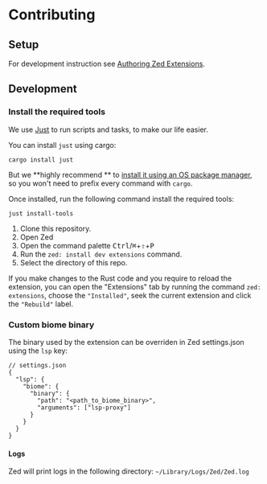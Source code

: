 # Contributing

## Setup

For development instruction see [Authoring Zed Extensions](https://github.com/zed-industries/extensions/blob/main/AUTHORING_EXTENSIONS.md).

## Development

### Install the required tools

We use [Just](https://just.systems/man/en/) to run scripts and tasks, to make our life easier.

You can install `just` using cargo:

```shell
cargo install just
```

But we **highly recommend
** to [install it using an OS package manager](https://github.com/casey/just#packages),  so you won't need to prefix every command with `cargo`.

Once installed, run the following command install the required tools:

```shell
just install-tools
```

1. Clone this repository.
1. Open Zed
1. Open the command palette <kbd>Ctrl</kbd>/<kbd title="Cmd">⌘</kbd>+<kbd title="Shift">⇧</kbd>+<kbd>P</kbd>
1. Run the `zed: install dev extensions` command.
1. Select the directory of this repo.

If you make changes to the Rust code and you require to reload the extension,  you can open the "Extensions" tab by running the command `zed: extensions`, choose the `"Installed"`, seek the current extension and click the `"Rebuild"` label.

### Custom biome binary

The binary used by the extension can be overriden in Zed settings.json using the `lsp` key:

```jsonc
// settings.json
{
  "lsp": {
    "biome": {
      "binary": {
        "path": "<path_to_biome_binary>",
        "arguments": ["lsp-proxy"]
      }
    }
  } 
}
```

#### Logs

Zed will print logs in the following directory: `~/Library/Logs/Zed/Zed.log`
